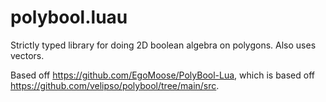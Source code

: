 # polybool.luau

Strictly typed library for doing 2D boolean algebra on polygons. Also uses vectors.

Based off <https://github.com/EgoMoose/PolyBool-Lua>, which is based off <https://github.com/velipso/polybool/tree/main/src>.
